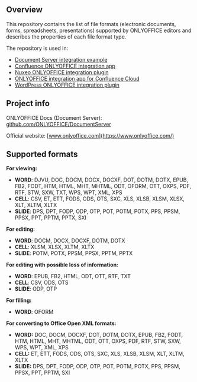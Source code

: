 ﻿## Overview

This repository contains the list of file formats (electronic documents, forms, spreadsheets, presentations) supported by ONLYOFFICE editors and describes the properties of each file format type.

The repository is used in:
* [Document Server integration example](https://github.com/ONLYOFFICE/document-server-integration)
* [Confluence ONLYOFFICE integration app](https://github.com/ONLYOFFICE/onlyoffice-confluence)
* [Nuxeo ONLYOFFICE integration plugin](https://github.com/ONLYOFFICE/onlyoffice-nuxeo)
* [ONLYOFFICE integration app for Confluence Cloud](https://github.com/ONLYOFFICE/onlyoffice-confluence-cloud)
* [WordPress ONLYOFFICE integration plugin](https://github.com/ONLYOFFICE/onlyoffice-wordpress)

## Project info

ONLYOFFICE Docs (Document Server): [github.com/ONLYOFFICE/DocumentServer](https://github.com/ONLYOFFICE/DocumentServer)

Official website: [www.onlyoffice.com](https://www.onlyoffice.com/)

## Supported formats

**For viewing:**
* **WORD**: DJVU, DOC, DOCM, DOCX, DOCXF, DOT, DOTM, DOTX, EPUB, FB2, FODT, HTM, HTML, MHT, MHTML, ODT, OFORM, OTT, OXPS, PDF, RTF, STW, SXW, TXT, WPS, WPT, XML, XPS
* **CELL**: CSV, ET, ETT, FODS, ODS, OTS, SXC, XLS, XLSB, XLSM, XLSX, XLT, XLTM, XLTX
* **SLIDE**: DPS, DPT, FODP, ODP, OTP, POT, POTM, POTX, PPS, PPSM, PPSX, PPT, PPTM, PPTX, SXI

**For editing:**

* **WORD**: DOCM, DOCX, DOCXF, DOTM, DOTX
* **CELL**: XLSM, XLSX, XLTM, XLTX
* **SLIDE**: POTM, POTX, PPSM, PPSX, PPTM, PPTX

**For editing with possible loss of information:**

* **WORD**: EPUB, FB2, HTML, ODT, OTT, RTF, TXT
* **CELL**: CSV, ODS, OTS
* **SLIDE**: ODP, OTP

**For filling:**

* **WORD**: OFORM

**For converting to Office Open XML formats:**

* **WORD:** DOC, DOCM, DOCXF, DOT, DOTM, DOTX, EPUB, FB2, FODT, HTM, HTML, MHT, MHTML, ODT, OTT, OXPS, PDF, RTF, STW, SXW, WPS, WPT, XML, XPS
* **CELL:** ET, ETT, FODS, ODS, OTS, SXC, XLS, XLSB, XLSM, XLT, XLTM, XLTX
* **SLIDE:** DPS, DPT, FODP, ODP, OTP, POT, POTM, POTX, PPS, PPSM, PPSX, PPT, PPTM, SXI
